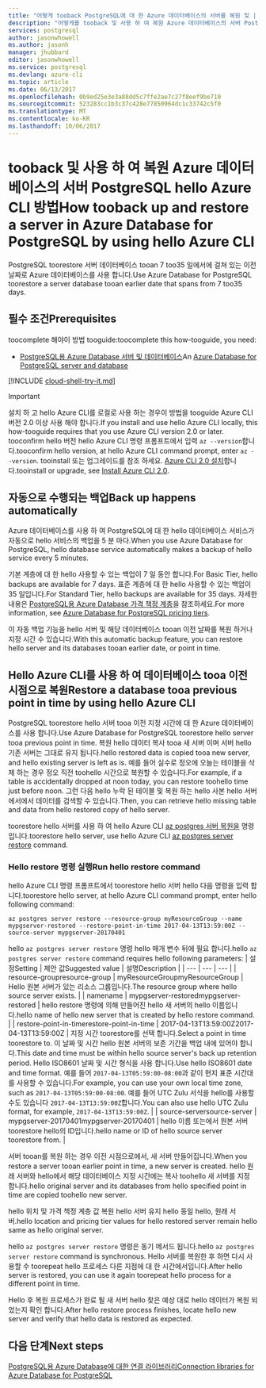 ```yaml
---
title: "어떻게 tooback PostgreSQL에 대 한 Azure 데이터베이스의 서버를 복원 및 | Microsoft Docs"
description: "어떻게를 tooback 및 사용 하 여 복원 Azure 데이터베이스의 서버 PostgreSQL hello Azure CLI에 알아봅니다."
services: postgresql
author: jasonwhowell
ms.author: jasonh
manager: jhubbard
editor: jasonwhowell
ms.service: postgresql
ms.devlang: azure-cli
ms.topic: article
ms.date: 06/13/2017
ms.openlocfilehash: 0b9ed25e3e3a88dd5c7ffe2ae7c27f8eef9be710
ms.sourcegitcommit: 523283cc1b3c37c428e77850964dc1c33742c5f0
ms.translationtype: MT
ms.contentlocale: ko-KR
ms.lasthandoff: 10/06/2017
---
```

# <a name="how-tooback-up-and-restore-a-server-in-azure-database-for-postgresql-by-using-hello-azure-cli"></a><span data-ttu-id="831d6-103">tooback 및 사용 하 여 복원 Azure 데이터베이스의 서버 PostgreSQL hello Azure CLI 방법</span><span class="sxs-lookup"><span data-stu-id="831d6-103">How tooback up and restore a server in Azure Database for PostgreSQL by using hello Azure CLI</span></span>

<span data-ttu-id="831d6-104">PostgreSQL toorestore 서버 데이터베이스 tooan 7 too35 일에서에 걸쳐 있는 이전 날짜로 Azure 데이터베이스를 사용 합니다.</span><span class="sxs-lookup"><span data-stu-id="831d6-104">Use Azure Database for PostgreSQL toorestore a server database tooan earlier date that spans from 7 too35 days.</span></span>

## <a name="prerequisites"></a><span data-ttu-id="831d6-105">필수 조건</span><span class="sxs-lookup"><span data-stu-id="831d6-105">Prerequisites</span></span>
<span data-ttu-id="831d6-106">toocomplete 해야이 방법 tooguide:</span><span class="sxs-lookup"><span data-stu-id="831d6-106">toocomplete this how-tooguide, you need:</span></span>
- <span data-ttu-id="831d6-107">[PostgreSQL용 Azure Database 서버 및 데이터베이스](quickstart-create-server-database-azure-cli.md)</span><span class="sxs-lookup"><span data-stu-id="831d6-107">An [Azure Database for PostgreSQL server and database](quickstart-create-server-database-azure-cli.md)</span></span>

[!INCLUDE [cloud-shell-try-it.md](../../includes/cloud-shell-try-it.md)]

 

> [!IMPORTANT]
> <span data-ttu-id="831d6-108">설치 하 고 hello Azure CLI를 로컬로 사용 하는 경우이 방법을 tooguide Azure CLI 버전 2.0 이상 사용 해야 합니다.</span><span class="sxs-lookup"><span data-stu-id="831d6-108">If you install and use hello Azure CLI locally, this how-tooguide requires that you use Azure CLI version 2.0 or later.</span></span> <span data-ttu-id="831d6-109">tooconfirm hello 버전 hello Azure CLI 명령 프롬프트에서 입력 `az --version`합니다.</span><span class="sxs-lookup"><span data-stu-id="831d6-109">tooconfirm hello version, at hello Azure CLI command prompt, enter `az --version`.</span></span> <span data-ttu-id="831d6-110">tooinstall 또는 업그레이드를 참조 하세요. [Azure CLI 2.0 설치]( /cli/azure/install-azure-cli)합니다.</span><span class="sxs-lookup"><span data-stu-id="831d6-110">tooinstall or upgrade, see [Install Azure CLI 2.0]( /cli/azure/install-azure-cli).</span></span>

## <a name="back-up-happens-automatically"></a><span data-ttu-id="831d6-111">자동으로 수행되는 백업</span><span class="sxs-lookup"><span data-stu-id="831d6-111">Back up happens automatically</span></span>
<span data-ttu-id="831d6-112">Azure 데이터베이스를 사용 하 여 PostgreSQL에 대 한 hello 데이터베이스 서비스가 자동으로 hello 서비스의 백업을 5 분 마다.</span><span class="sxs-lookup"><span data-stu-id="831d6-112">When you use Azure Database for PostgreSQL, hello database service automatically makes a backup of hello service every 5 minutes.</span></span> 

<span data-ttu-id="831d6-113">기본 계층에 대 한 hello 사용할 수 있는 백업이 7 일 동안 합니다.</span><span class="sxs-lookup"><span data-stu-id="831d6-113">For Basic Tier, hello backups are available for 7 days.</span></span> <span data-ttu-id="831d6-114">표준 계층에 대 한 hello 사용할 수 있는 백업이 35 일입니다.</span><span class="sxs-lookup"><span data-stu-id="831d6-114">For Standard Tier, hello backups are available for 35 days.</span></span> <span data-ttu-id="831d6-115">자세한 내용은 [PostgreSQL용 Azure Database 가격 책정 계층](concepts-service-tiers.md)을 참조하세요.</span><span class="sxs-lookup"><span data-stu-id="831d6-115">For more information, see [Azure Database for PostgreSQL pricing tiers](concepts-service-tiers.md).</span></span>

<span data-ttu-id="831d6-116">이 자동 백업 기능을 hello 서버 및 해당 데이터베이스 tooan 이전 날짜를 복원 하거나 지정 시간 수 있습니다.</span><span class="sxs-lookup"><span data-stu-id="831d6-116">With this automatic backup feature, you can restore hello server and its databases tooan earlier date, or point in time.</span></span>

## <a name="restore-a-database-tooa-previous-point-in-time-by-using-hello-azure-cli"></a><span data-ttu-id="831d6-117">Hello Azure CLI를 사용 하 여 데이터베이스 tooa 이전 시점으로 복원</span><span class="sxs-lookup"><span data-stu-id="831d6-117">Restore a database tooa previous point in time by using hello Azure CLI</span></span>
<span data-ttu-id="831d6-118">PostgreSQL toorestore hello 서버 tooa 이전 지정 시간에 대 한 Azure 데이터베이스를 사용 합니다.</span><span class="sxs-lookup"><span data-stu-id="831d6-118">Use Azure Database for PostgreSQL toorestore hello server tooa previous point in time.</span></span> <span data-ttu-id="831d6-119">복원 hello 데이터 복사 tooa 새 서버 이며 서버 hello 기존 서버는 그대로 유지 됩니다.</span><span class="sxs-lookup"><span data-stu-id="831d6-119">hello restored data is copied tooa new server, and hello existing server is left as is.</span></span> <span data-ttu-id="831d6-120">예를 들어 실수로 정오에 오늘는 테이블을 삭제 하는 경우 정오 직전 toohello 시간으로 복원할 수 있습니다.</span><span class="sxs-lookup"><span data-stu-id="831d6-120">For example, if a table is accidentally dropped at noon today, you can restore toohello time just before noon.</span></span> <span data-ttu-id="831d6-121">그런 다음 hello 누락 된 테이블 및 복원 하는 hello 사본 hello 서버에서에서 데이터를 검색할 수 있습니다.</span><span class="sxs-lookup"><span data-stu-id="831d6-121">Then, you can retrieve hello missing table and data from hello restored copy of hello server.</span></span> 

<span data-ttu-id="831d6-122">toorestore hello 서버를 사용 하 여 hello Azure CLI [az postgres 서버 복원을](/cli/azure/postgres/server#restore) 명령입니다.</span><span class="sxs-lookup"><span data-stu-id="831d6-122">toorestore hello server, use hello Azure CLI [az postgres server restore](/cli/azure/postgres/server#restore) command.</span></span>

### <a name="run-hello-restore-command"></a><span data-ttu-id="831d6-123">Hello restore 명령 실행</span><span class="sxs-lookup"><span data-stu-id="831d6-123">Run hello restore command</span></span>

<span data-ttu-id="831d6-124">hello Azure CLI 명령 프롬프트에서 toorestore hello 서버 hello 다음 명령을 입력 합니다.</span><span class="sxs-lookup"><span data-stu-id="831d6-124">toorestore hello server, at hello Azure CLI command prompt, enter hello following command:</span></span>

```azurecli-interactive
az postgres server restore --resource-group myResourceGroup --name mypgserver-restored --restore-point-in-time 2017-04-13T13:59:00Z --source-server mypgserver-20170401
```

<span data-ttu-id="831d6-125">hello `az postgres server restore` 명령 hello 매개 변수 뒤에 필요 합니다.</span><span class="sxs-lookup"><span data-stu-id="831d6-125">hello `az postgres server restore` command requires hello following parameters:</span></span>
| <span data-ttu-id="831d6-126">설정</span><span class="sxs-lookup"><span data-stu-id="831d6-126">Setting</span></span> | <span data-ttu-id="831d6-127">제안 값</span><span class="sxs-lookup"><span data-stu-id="831d6-127">Suggested value</span></span> | <span data-ttu-id="831d6-128">설명</span><span class="sxs-lookup"><span data-stu-id="831d6-128">Description</span></span>  |
| --- | --- | --- |
| <span data-ttu-id="831d6-129">resource-group</span><span class="sxs-lookup"><span data-stu-id="831d6-129">resource-group</span></span> |  <span data-ttu-id="831d6-130">myResourceGroup</span><span class="sxs-lookup"><span data-stu-id="831d6-130">myResourceGroup</span></span> |  <span data-ttu-id="831d6-131">Hello 원본 서버가 있는 리소스 그룹입니다.</span><span class="sxs-lookup"><span data-stu-id="831d6-131">The resource group where hello source server exists.</span></span>  |
| <span data-ttu-id="831d6-132">name</span><span class="sxs-lookup"><span data-stu-id="831d6-132">name</span></span> | <span data-ttu-id="831d6-133">mypgserver-restored</span><span class="sxs-lookup"><span data-stu-id="831d6-133">mypgserver-restored</span></span> | <span data-ttu-id="831d6-134">hello restore 명령에 의해 만들어진 hello 새 서버의 hello 이름입니다.</span><span class="sxs-lookup"><span data-stu-id="831d6-134">hello name of hello new server that is created by hello restore command.</span></span> |
| <span data-ttu-id="831d6-135">restore-point-in-time</span><span class="sxs-lookup"><span data-stu-id="831d6-135">restore-point-in-time</span></span> | <span data-ttu-id="831d6-136">2017-04-13T13:59:00Z</span><span class="sxs-lookup"><span data-stu-id="831d6-136">2017-04-13T13:59:00Z</span></span> | <span data-ttu-id="831d6-137">지정 시간 toorestore를 선택 합니다.</span><span class="sxs-lookup"><span data-stu-id="831d6-137">Select a point in time toorestore to.</span></span> <span data-ttu-id="831d6-138">이 날짜 및 시간 hello 원본 서버의 보존 기간을 백업 내에 있어야 합니다.</span><span class="sxs-lookup"><span data-stu-id="831d6-138">This date and time must be within hello source server's back up retention period.</span></span> <span data-ttu-id="831d6-139">Hello ISO8601 날짜 및 시간 형식을 사용 합니다.</span><span class="sxs-lookup"><span data-stu-id="831d6-139">Use hello ISO8601 date and time format.</span></span> <span data-ttu-id="831d6-140">예를 들어 `2017-04-13T05:59:00-08:00`과 같이 현지 표준 시간대를 사용할 수 있습니다.</span><span class="sxs-lookup"><span data-stu-id="831d6-140">For example, you can use your own local time zone, such as `2017-04-13T05:59:00-08:00`.</span></span> <span data-ttu-id="831d6-141">예를 들어 UTC Zulu 서식을 hello를 사용할 수도 있습니다 `2017-04-13T13:59:00Z`합니다.</span><span class="sxs-lookup"><span data-stu-id="831d6-141">You can also use hello UTC Zulu format, for example, `2017-04-13T13:59:00Z`.</span></span> |
| <span data-ttu-id="831d6-142">source-server</span><span class="sxs-lookup"><span data-stu-id="831d6-142">source-server</span></span> | <span data-ttu-id="831d6-143">mypgserver-20170401</span><span class="sxs-lookup"><span data-stu-id="831d6-143">mypgserver-20170401</span></span> | <span data-ttu-id="831d6-144">hello 이름 또는에서 원본 서버 toorestore hello의 ID입니다.</span><span class="sxs-lookup"><span data-stu-id="831d6-144">hello name or ID of hello source server toorestore from.</span></span> |

<span data-ttu-id="831d6-145">서버 tooan를 복원 하는 경우 이전 시점으로에서, 새 서버 만들어집니다.</span><span class="sxs-lookup"><span data-stu-id="831d6-145">When you restore a server tooan earlier point in time, a new server is created.</span></span> <span data-ttu-id="831d6-146">hello 원래 서버와 hello에서 해당 데이터베이스 지정 시간에는 복사 toohello 새 서버를 지정 합니다.</span><span class="sxs-lookup"><span data-stu-id="831d6-146">hello original server and its databases from hello specified point in time are copied toohello new server.</span></span>

<span data-ttu-id="831d6-147">hello 위치 및 가격 책정 계층 값 복원 hello 서버 유지 hello 동일 hello, 원래 서버.</span><span class="sxs-lookup"><span data-stu-id="831d6-147">hello location and pricing tier values for hello restored server remain hello same as hello original server.</span></span> 

<span data-ttu-id="831d6-148">hello `az postgres server restore` 명령은 동기 메서드 됩니다.</span><span class="sxs-lookup"><span data-stu-id="831d6-148">hello `az postgres server restore` command is synchronous.</span></span> <span data-ttu-id="831d6-149">Hello 서버를 복원한 후 하면 다시 사용할 수 toorepeat hello 프로세스 다른 지점에 대 한 시간에서입니다.</span><span class="sxs-lookup"><span data-stu-id="831d6-149">After hello server is restored, you can use it again toorepeat hello process for a different point in time.</span></span> 

<span data-ttu-id="831d6-150">Hello 후 복원 프로세스가 완료 될 새 서버 hello 찾은 예상 대로 hello 데이터가 복원 되었는지 확인 합니다.</span><span class="sxs-lookup"><span data-stu-id="831d6-150">After hello restore process finishes, locate hello new server and verify that hello data is restored as expected.</span></span>

## <a name="next-steps"></a><span data-ttu-id="831d6-151">다음 단계</span><span class="sxs-lookup"><span data-stu-id="831d6-151">Next steps</span></span>
[<span data-ttu-id="831d6-152">PostgreSQL용 Azure Database에 대한 연결 라이브러리</span><span class="sxs-lookup"><span data-stu-id="831d6-152">Connection libraries for Azure Database for PostgreSQL</span></span>](concepts-connection-libraries.md)
